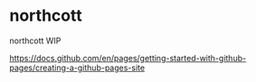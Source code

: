 # northcott
northcott WIP


https://docs.github.com/en/pages/getting-started-with-github-pages/creating-a-github-pages-site
